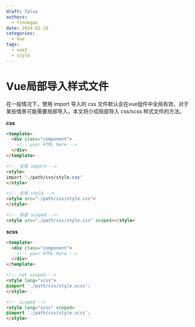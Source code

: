 ```yaml
---
draft: false
authors:
  - finnegan
date: 2024-02-18
categories:
  - Vue
tags:
  - vue2
  - style
---
```

# Vue局部导入样式文件

在一般情况下，使用 import 导入的 css 文件默认会在vue组件中全局有效，对于某些情景可能需要局部导入。本文将介绍局部导入 css/scss 样式文件的方法。

<!-- more -->

**css**
```html
<template>
  <div class="component">
    <!-- your HTML here -->
  </div>
</template>

<!-- 全局 import -->
<style>
import './path/css/style.css'
</style>

<!-- 全局 style -->
<style src="./path/css/style.css">
</style>

<!-- 局部 scoped -->
<style src="./path/css/style.css" scoped></style>
```

**scss**
```html
<template>
  <div class="component">
    <!-- your HTML here -->
  </div>
</template>

<!-- not scoped --> 
<style lang="scss"> 
@import './path/css/style.scss'; 
</style> 

<!-- scoped --> 
<style lang="scss" scoped> 
@import './path/css/style.scss';
</style>
```
